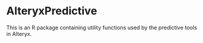 # AlteryxPredictive
This is an R package containing utility functions used by the predictive tools in Alteryx.
